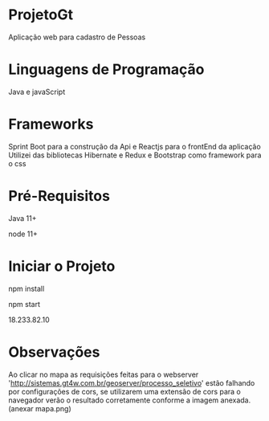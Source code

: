 # ProjetoGt
Aplicação web para cadastro de Pessoas
# Linguagens de Programação
Java e javaScript
# Frameworks
Sprint Boot para a construção da Api e Reactjs para o frontEnd da aplicação
Utilizei das bibliotecas Hibernate e Redux e Bootstrap como framework para o css
# Pré-Requisitos
 Java 11+
 
 node 11+
# Iniciar o Projeto
 
 npm install

 npm start 
 
 18.233.82.10
 
 # Observações
Ao clicar no mapa as requisições feitas para o webserver 'http://sistemas.gt4w.com.br/geoserver/processo_seletivo'
estão falhando por configurações de cors, se utilizarem uma extensão de cors para o navegador verão o resultado corretamente
conforme a imagem anexada. (anexar mapa.png)

 



